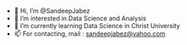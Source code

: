 - 👋 Hi, I’m @SandeepJabez
- 👀 I’m interested in Data Science and Analysis
- 🌱 I’m currently learning Data Science in Christ University
- 📫 For contacting, mail : sandeepjabez@yahoo.com

<!---
SandeepJabez/SandeepJabez is a ✨ special ✨ repository because its `README.md` (this file) appears on your GitHub profile.
You can click the Preview link to take a look at your changes.
--->
